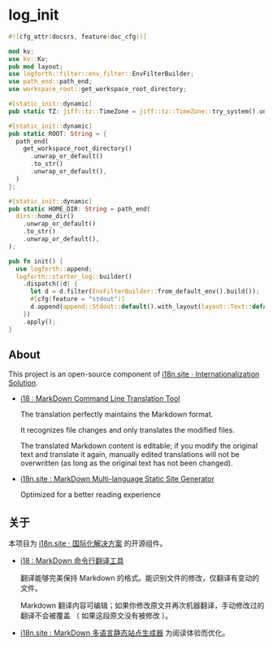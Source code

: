 # log_init

```rust
#![cfg_attr(docsrs, feature(doc_cfg))]

mod kv;
use kv::Kv;
pub mod layout;
use logforth::filter::env_filter::EnvFilterBuilder;
use path_end::path_end;
use workspace_root::get_workspace_root_directory;

#[static_init::dynamic]
pub static TZ: jiff::tz::TimeZone = jiff::tz::TimeZone::try_system().unwrap();

#[static_init::dynamic]
pub static ROOT: String = {
  path_end(
    get_workspace_root_directory()
      .unwrap_or_default()
      .to_str()
      .unwrap_or_default(),
  )
};

#[static_init::dynamic]
pub static HOME_DIR: String = path_end(
  dirs::home_dir()
    .unwrap_or_default()
    .to_str()
    .unwrap_or_default(),
);

pub fn init() {
  use logforth::append;
  logforth::starter_log::builder()
    .dispatch(|d| {
      let d = d.filter(EnvFilterBuilder::from_default_env().build());
      #[cfg(feature = "stdout")]
      d.append(append::Stdout::default().with_layout(layout::Text::default()))
    })
    .apply();
}
```

## About

This project is an open-source component of [i18n.site ⋅ Internationalization Solution](https://i18n.site).

* [i18 : MarkDown Command Line Translation Tool](https://i18n.site/i18)

  The translation perfectly maintains the Markdown format.

  It recognizes file changes and only translates the modified files.

  The translated Markdown content is editable; if you modify the original text and translate it again, manually edited translations will not be overwritten (as long as the original text has not been changed).

* [i18n.site : MarkDown Multi-language Static Site Generator](https://i18n.site/i18n.site)

  Optimized for a better reading experience

## 关于

本项目为 [i18n.site ⋅ 国际化解决方案](https://i18n.site) 的开源组件。

* [i18 : MarkDown 命令行翻译工具](https://i18n.site/i18)

  翻译能够完美保持 Markdown 的格式。能识别文件的修改，仅翻译有变动的文件。

  Markdown 翻译内容可编辑；如果你修改原文并再次机器翻译，手动修改过的翻译不会被覆盖 （ 如果这段原文没有被修改 ）。

* [i18n.site : MarkDown 多语言静态站点生成器](https://i18n.site/i18n.site) 为阅读体验而优化。
